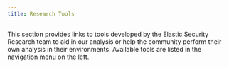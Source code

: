 ```yaml
---
title: Research Tools
---
```


This section provides links to tools developed by the Elastic Security Research team to aid in our analysis or help the
community perform their own analysis in their environments. Available tools are listed in the navigation menu on the left.
